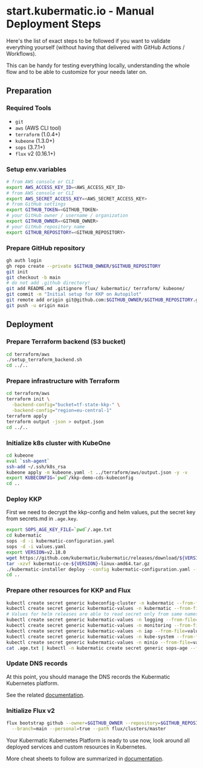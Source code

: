 # start.kubermatic.io - Manual Deployment Steps

Here's the list of exact steps to be followed if you want to validate everything yourself
(without having that delivered with GitHub Actions / Workflows).

This can be handy for testing everything locally, understanding the whole flow and to be able to customize
for your needs later on.

## Preparation

### Required Tools

 * `git`
 * `aws` (AWS CLI tool)
 * `terraform` (1.0.4+)
 * `kubeone` (1.3.0+)
 * `sops` (3.7.1+)
 * `flux` v2 (0.16.1+)

### Setup env.variables

```bash
# from AWS console or CLI
export AWS_ACCESS_KEY_ID=<AWS_ACCESS_KEY_ID>
# from AWS console or CLI      
export AWS_SECRET_ACCESS_KEY=<AWS_SECRET_ACCESS_KEY>
# from GitHub settings
export GITHUB_TOKEN=<GITHUB_TOKEN>
# your GitHub owner / username / organization
export GITHUB_OWNER=<GITHUB_OWNER>
# your GitHub repository name
export GITHUB_REPOSITORY=<GITHUB_REPOSITORY>
```

### Prepare GitHub repository

```bash
gh auth login
gh repo create --private $GITHUB_OWNER/$GITHUB_REPOSITORY
git init
git checkout -b main
# do not add .github directory!
git add README.md .gitignore flux/ kubermatic/ terraform/ kubeone/
git commit -m "Initial setup for KKP on Autopilot"
git remote add origin git@github.com:$GITHUB_OWNER/$GITHUB_REPOSITORY.git
git push -u origin main
```

## Deployment

### Prepare Terraform backend (S3 bucket)

```bash
cd terraform/aws
./setup_terraform_backend.sh
cd ../..
```

### Prepare infrastructure with Terraform

```bash
cd terraform/aws
terraform init \
  -backend-config="bucket=tf-state-kkp-" \
  -backend-config="region=eu-central-1"
terraform apply
terraform output -json > output.json
cd ../..
```

### Initialize k8s cluster with KubeOne

```bash
cd kubeone
eval `ssh-agent`
ssh-add ~/.ssh/k8s_rsa
kubeone apply -m kubeone.yaml -t ../terraform/aws/output.json -y -v
export KUBECONFIG=`pwd`/kkp-demo-cds-kubeconfig
cd ..
```

### Deploy KKP

First we need to decrypt the kkp-config and helm values, put the secret key from secrets.md in `.age.key`.

```bash
export SOPS_AGE_KEY_FILE=`pwd`/.age.txt
cd kubermatic
sops -d -i kubermatic-configuration.yaml
sops -d -i values.yaml
export VERSION=v2.18.0
wget https://github.com/kubermatic/kubermatic/releases/download/${VERSION}/kubermatic-ce-${VERSION}-linux-amd64.tar.gz
tar -xzvf kubermatic-ce-${VERSION}-linux-amd64.tar.gz
./kubermatic-installer deploy --config kubermatic-configuration.yaml --helm-values values.yaml --storageclass aws
cd ..
```

### Prepare other resources for KKP and Flux

```bash
kubectl create secret generic kubeconfig-cluster -n kubermatic --from-file=kubeconfig=`pwd`/kubeone/kkp-demo-cds-kubeconfig --dry-run=client -o yaml | kubectl apply -f -
kubectl create secret generic kubermatic-values -n kubermatic --from-file=values.yaml=`pwd`/kubermatic/values.yaml --dry-run=client -o yaml | kubectl apply -f -
# Values for helm releases are able to read secret only from same namespace so we need values in all NS
kubectl create secret generic kubermatic-values -n logging --from-file=values.yaml=`pwd`/kubermatic/values.yaml --dry-run=client -o yaml | kubectl apply -f -
kubectl create secret generic kubermatic-values -n monitoring --from-file=values.yaml=`pwd`/kubermatic/values.yaml --dry-run=client -o yaml | kubectl apply -f -
kubectl create secret generic kubermatic-values -n iap --from-file=values.yaml=`pwd`/kubermatic/values.yaml --dry-run=client -o yaml | kubectl apply -f -
kubectl create secret generic kubermatic-values -n kube-system --from-file=values.yaml=`pwd`/kubermatic/values.yaml --dry-run=client -o yaml | kubectl apply -f -
kubectl create secret generic kubermatic-values -n minio --from-file=values.yaml=`pwd`/kubermatic/values.yaml --dry-run=client -o yaml | kubectl apply -f -
cat .age.txt | kubectl -n kubermatic create secret generic sops-age --from-file=age.agekey=/dev/stdin --dry-run=client -o yaml | kubectl apply -f -
```

### Update DNS records

At this point, you should manage the DNS records the Kubermatic Kubernetes platform.

See the related [documentation](https://docs.kubermatic.com/kubermatic/master/guides/installation/install_kkp_ce/#create-dns-records).

### Initialize Flux v2

```bash
flux bootstrap github --owner=$GITHUB_OWNER --repository=$GITHUB_REPOSITORY \
  --branch=main --personal=true --path flux/clusters/master
```

Your Kubermatic Kubernetes Platform is ready to use now, look around
all deployed services and custom resources in Kubernetes.

More cheat sheets to follow are summarized in [documentation](https://docs.kubermatic.com/kubermatic/master/startio/cheat_sheets).
